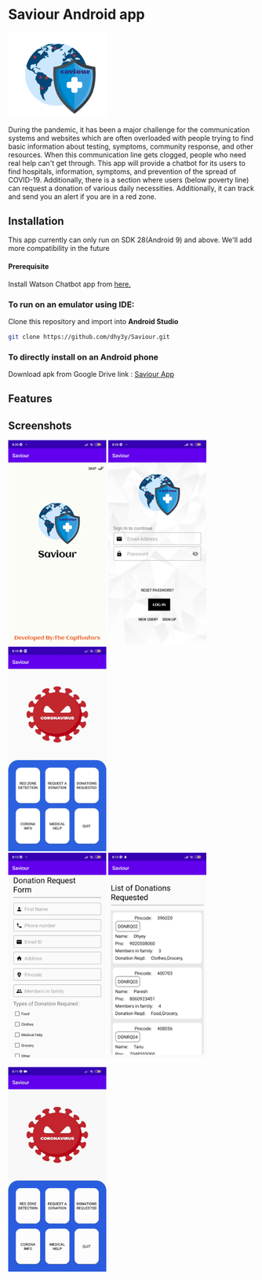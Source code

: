 # Saviour Android app

<img src="./logo.webp" width="200">

During the pandemic, it has been a major challenge for the communication systems and websites which are often overloaded with people trying to find basic information about testing, symptoms, community response, and other resources. When this communication line gets clogged, people who need real help can't get through. This app will provide a chatbot for its users to find hospitals, information, symptoms, and prevention of the spread of COVID-19. Additionally, there is a section where users (below poverty line) can request a donation of various daily necessities. Additionally, it can track and send you an alert if you are in a red zone.

## Installation
This app currently can only run on SDK 28(Android 9) and above. We'll add more compatibility in the future
#### Prerequisite
Install Watson Chatbot app from <a href="https://drive.google.com/file/d/1Y1z6gnO7PNHxqU1eNRwS4fI9Q4Bu75Q6/view?usp=sharing">here.</a>
### To run on an emulator using IDE:
Clone this repository and import into **Android Studio**
```bash
git clone https://github.com/dhy3y/Saviour.git
```
### To directly install on an Android phone
Download apk from Google Drive link : 
<a href="https://drive.google.com/file/d/1JORfBi1Yl74sKOnw9c5pnnMcaq_hrbkx/view?usp=sharing">Saviour App</a>


## Features

## Screenshots
<img src="./forReadMe/Mainsc.jpg" width="200"> <img src="./forReadMe/Loginsc.jpg" width="200"><img src="./forReadMe/Homesc.jpg" width="200"> 
<br><img src="./forReadMe/Donreq.jpg" width="200"> <img src="./forReadMe/Listdon.jpg" width="200">
<br><br>
<img src="./forReadMe/redzone.gif" width="200">
